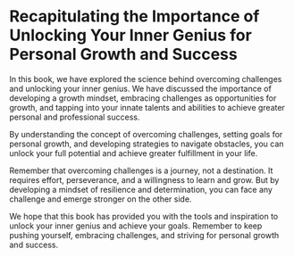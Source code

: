 Recapitulating the Importance of Unlocking Your Inner Genius for Personal Growth and Success
========================================================================================================

In this book, we have explored the science behind overcoming challenges and unlocking your inner genius. We have discussed the importance of developing a growth mindset, embracing challenges as opportunities for growth, and tapping into your innate talents and abilities to achieve greater personal and professional success.

By understanding the concept of overcoming challenges, setting goals for personal growth, and developing strategies to navigate obstacles, you can unlock your full potential and achieve greater fulfillment in your life.

Remember that overcoming challenges is a journey, not a destination. It requires effort, perseverance, and a willingness to learn and grow. But by developing a mindset of resilience and determination, you can face any challenge and emerge stronger on the other side.

We hope that this book has provided you with the tools and inspiration to unlock your inner genius and achieve your goals. Remember to keep pushing yourself, embracing challenges, and striving for personal growth and success.
